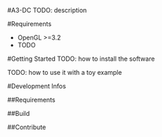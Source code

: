 #A3-DC
TODO: description

#Requirements
* OpenGL >=3.2
* TODO

#Getting Started
TODO: how to install the software

TODO: how to use it with a toy example

#Development Infos

##Requirements

##Build

##Contribute
